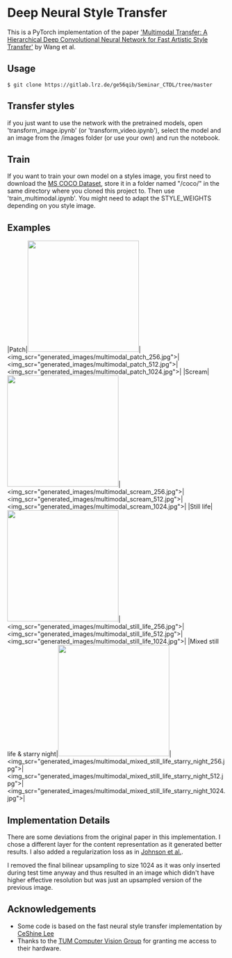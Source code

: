 # Deep Neural Style Transfer
This is a PyTorch implementation of the paper ['Multimodal Transfer: A Hierarchical Deep Convolutional Neural Network for Fast Artistic Style Transfer'](https://arxiv.org/abs/1612.01895) by Wang et al.

## Usage
```
$ git clone https://gitlab.lrz.de/ge56qib/Seminar_CTDL/tree/master
```

## Transfer styles
if you just want to use the network with the pretrained models, open 'transform_image.ipynb' (or 'transform_video.ipynb'), select the model and an image from the /images folder (or use your own) and run the notebook.

## Train
If you want to train your own model on a styles image, you first need to download the [MS COCO Dataset](http://cocodataset.org/#download), store it in a folder named "/coco/" in the same directory where you cloned this project to. Then use 'train_multimodal.ipynb'. You might need to adapt the STYLE_WEIGHTS depending on you style image.

## Examples
|Patch|<img src='styles/patch' width='256px'>|<img_scr="generated_images/multimodal_patch_256.jpg">|<img_scr="generated_images/multimodal_patch_512.jpg">|<img_scr="generated_images/multimodal_patch_1024.jpg">|
|Scream|<img src='styles/scream' width='256px'>|<img_scr="generated_images/multimodal_scream_256.jpg">|<img_scr="generated_images/multimodal_scream_512.jpg">|<img_scr="generated_images/multimodal_scream_1024.jpg">|
|Still life|<img src='styles/still_life' width='256px'>|<img_scr="generated_images/multimodal_still_life_256.jpg">|<img_scr="generated_images/multimodal_still_life_512.jpg">|<img_scr="generated_images/multimodal_still_life_1024.jpg">|
|Mixed still life & starry night|<img src='styles/starry_night' width='256px'>|<img_scr="generated_images/multimodal_mixed_still_life_starry_night_256.jpg">|<img_scr="generated_images/multimodal_mixed_still_life_starry_night_512.jpg">|<img_scr="generated_images/multimodal_mixed_still_life_starry_night_1024.jpg">|

## Implementation Details
There are some deviations from the original paper in this implementation. I chose a different layer for the content representation as it generated better results. I also added a regularization loss as in [Johnson et al.](https://arxiv.org/abs/1603.08155). 

I removed the final bilinear upsampling to size 1024 as it was only inserted during test time anyway and thus resulted in an image which didn't have higher effective resolution but was just an upsampled version of the previous image.

## Acknowledgements
- Some code is based on the fast neural style transfer implementation by [CeShine Lee](https://github.com/ceshine/fast-neural-style)
- Thanks to the [TUM Computer Vision Group](https://vision.in.tum.de/) for granting me access to their hardware.
